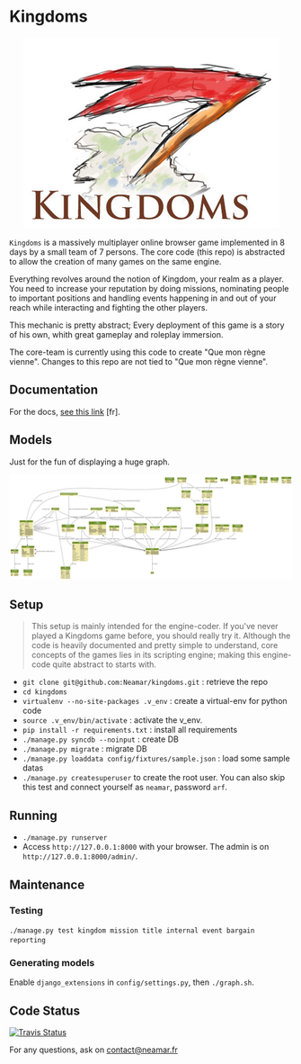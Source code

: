 Kingdoms
========

<p align="center"><img src="https://github.com/Neamar/kingdoms/blob/master/docs/kingdoms.jpg?raw=true" alt="Kingdoms." /></p>

`Kingdoms` is a massively multiplayer online browser game implemented in 8 days by a small team of 7 persons.
The core code (this repo) is abstracted to allow the creation of many games on the same engine.

Everything revolves around the notion of Kingdom, your realm as a player. You need to increase your reputation by doing missions, nominating people to important positions and handling events happening in and out of your reach while interacting and fighting the other players.

This mechanic is pretty abstract; Every deployment of this game is a story of his own, whith great gameplay and roleplay immersion.

The core-team is currently using this code to create "Que mon règne vienne".
Changes to this repo are not tied to "Que mon règne vienne".

Documentation
-------------
For the docs, [see this link](docs/readme.md) [fr].

Models
------
Just for the fun of displaying a huge graph.

![Models](https://github.com/Neamar/kingdoms/blob/master/models.png?raw=true)

Setup 
-----
> This setup is mainly intended for the engine-coder.
> If you've never played a Kingdoms game before, you should really try it. Although the code is heavily documented and pretty simple to understand, core concepts of the games lies in its scripting engine; making this engine-code quite abstract to starts with.

* `git clone git@github.com:Neamar/kingdoms.git` : retrieve the repo
* `cd kingdoms`
* `virtualenv --no-site-packages .v_env` : create a virtual-env for python code
* `source .v_env/bin/activate` : activate the v_env.
* `pip install -r requirements.txt` : install all requirements
* `./manage.py syncdb --noinput` : create DB
* `./manage.py migrate` : migrate DB
* `./manage.py loaddata config/fixtures/sample.json` : load some sample datas
* `./manage.py createsuperuser` to create the root user. You can also skip this test and connect yourself as `neamar`, password `arf`.

Running
-------
* `./manage.py runserver`
* Access `http://127.0.0.1:8000` with your browser. The admin is on `http://127.0.0.1:8000/admin/`.

Maintenance
-----------
### Testing
`./manage.py test kingdom mission title internal event bargain reporting`

### Generating models
Enable `django_extensions` in `config/settings.py`, then `./graph.sh`.

Code Status
-----------

[![Travis Status](https://api.travis-ci.org/Neamar/kingdoms.png)](https://travis-ci.org/Neamar/kingdoms)

For any questions, ask on contact@neamar.fr
